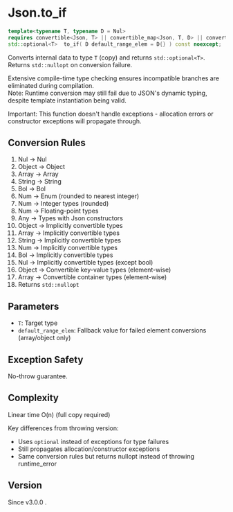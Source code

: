 # **Json.to_if**

```cpp
template<typename T, typename D = Nul>
requires convertible<Json, T> || convertible_map<Json, T, D> || convertible_array<Json, T, D>
std::optional<T>  to_if( D default_range_elem = D{} ) const noexcept;
```

Converts internal data to type `T` (copy) and returns `std::optional<T>`. Returns `std::nullopt` on conversion failure.

Extensive compile-time type checking ensures incompatible branches are eliminated during compilation.  
Note: Runtime conversion may still fail due to JSON's dynamic typing, despite template instantiation being valid.

Important: This function doesn't handle exceptions - allocation errors or constructor exceptions will propagate through.

## Conversion Rules

1. Nul → Nul
2. Object → Object
3. Array → Array
4. String → String
5. Bol → Bol
6. Num → Enum (rounded to nearest integer)
7. Num → Integer types (rounded)
8. Num → Floating-point types
9. Any → Types with Json constructors
10. Object → Implicitly convertible types
11. Array → Implicitly convertible types
12. String → Implicitly convertible types
13. Num → Implicitly convertible types
14. Bol → Implicitly convertible types
15. Nul → Implicitly convertible types (except bool)
16. Object → Convertible key-value types (element-wise)
17. Array → Convertible container types (element-wise)
18. Returns `std::nullopt`

## Parameters

- `T`: Target type
- `default_range_elem`: Fallback value for failed element conversions (array/object only)

## Exception Safety

No-throw guarantee.

## Complexity

Linear time O(n) (full copy required)

Key differences from throwing version:
- Uses `optional` instead of exceptions for type failures
- Still propagates allocation/constructor exceptions
- Same conversion rules but returns nullopt instead of throwing runtime_error

## Version

Since v3.0.0 .

